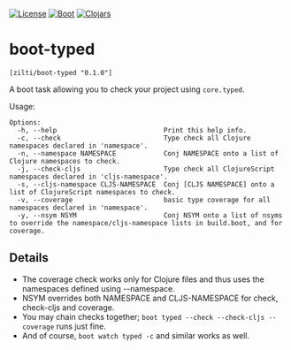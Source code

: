 [![License](http://img.shields.io/badge/license-LGPL-blue.svg?style=flat)](https://www.gnu.org/licenses/lgpl-3.0.en.html#content)
[![Boot](https://img.shields.io/badge/boot-2.0.0-ECC42F.svg?style=flat)](http://boot-clj.com/) [![Clojars](https://img.shields.io/badge/clojars-0.1.0-blue.svg?style=flat)](https://clojars.org/zilti/boot-typed)

boot-typed
==========

`[zilti/boot-typed "0.1.0"]`

A boot task allowing you to check your project using `core.typed`.

Usage:

```
Options:
  -h, --help                           Print this help info.
  -c, --check                          Type check all Clojure namespaces declared in 'namespace'.
  -n, --namespace NAMESPACE            Conj NAMESPACE onto a list of Clojure namespaces to check.
  -j, --check-cljs                     Type check all ClojureScript namespaces declared in 'cljs-namespace'.
  -s, --cljs-namespace CLJS-NAMESPACE  Conj [CLJS NAMESPACE] onto a list of ClojureScript namespaces to check.
  -v, --coverage                       basic type coverage for all namespaces declared in 'namespace'.
  -y, --nsym NSYM                      Conj NSYM onto a list of nsyms to override the namespace/cljs-namespace lists in build.boot, and for coverage.
```

Details
-------

- The coverage check works only for Clojure files and thus uses the namespaces defined using --namespace.
- NSYM overrides both NAMESPACE and CLJS-NAMESPACE for check, check-cljs and coverage.
- You may chain checks together; `boot typed --check --check-cljs --coverage` runs just fine.
- And of course, `boot watch typed -c` and similar works as well.
